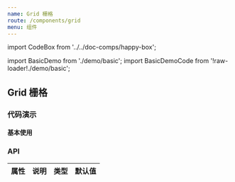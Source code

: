 ```yaml
---
name: Grid 栅格
route: /components/grid
menu: 组件
---
```


import CodeBox from '../../doc-comps/happy-box';

import BasicDemo from './demo/basic';
import BasicDemoCode from '!raw-loader!./demo/basic';

## Grid 栅格



### 代码演示

#### 基本使用

<CodeBox code={BasicDemoCode} title="" desc="">
  <BasicDemo></BasicDemo>
</CodeBox>


### API

| 属性 | 说明 | 类型 | 默认值 |
| ---- | ---- | ---- | ------ |

